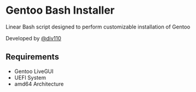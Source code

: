 # Gentoo Bash Installer

  Linear Bash script designed to perform customizable installation of Gentoo

  Developed by [@div110](https://github.com/div110)

  **Requirements**
--------
 * Gentoo LiveGUI
 * UEFI System
 * amd64 Architecture
